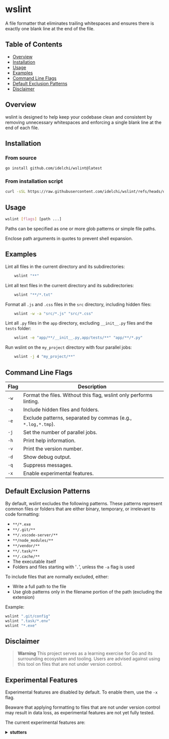 # wslint

A file formatter that eliminates trailing whitespaces and ensures there is exactly one blank line at the end of the file.

## Table of Contents

- [Overview](#overview)
- [Installation](#installation)
- [Usage](#usage)
- [Examples](#examples)
- [Command Line Flags](#command-line-flags)
- [Default Exclusion Patterns](#default-exclusion-patterns)
- [Disclaimer](#disclaimer)

## Overview

wslint is designed to help keep your codebase clean and consistent by removing unnecessary whitespaces
and enforcing a single blank line at the end of each file.

## Installation

### From source

```sh
go install github.com/idelchi/wslint@latest
```

### From installation script

```sh
curl -sSL https://raw.githubusercontent.com/idelchi/wslint/refs/heads/dev/install.sh | sh -s -- -d ~/.local/bin
```

## Usage

```sh
wslint [flags] [path ...]
```

Paths can be specified as one or more glob patterns or simple file paths.

Enclose path arguments in quotes to prevent shell expansion.

## Examples

Lint all files in the current directory and its subdirectories:

```sh
    wslint "**"
```

Lint all text files in the current directory and its subdirectories:

```sh
    wslint "**/*.txt"
```

Format all `.js` and `.css` files in the `src` directory, including hidden files:

```sh
    wslint -w -a "src/*.js" "src/*.css"
```

Lint all `.py` files in the `app` directory, excluding `__init__.py` files and the `tests` folder:

```sh
    wslint -e "app/**/__init__.py,app/tests/**" "app/**/*.py"
```

Run wslint on the `my_project` directory with four parallel jobs:

```sh
    wslint -j 4 "my_project/**"
```

## Command Line Flags

| Flag | Description                                                        |
| ---- | ------------------------------------------------------------------ |
| `-w` | Format the files. Without this flag, wslint only performs linting. |
| `-a` | Include hidden files and folders.                                  |
| `-e` | Exclude patterns, separated by commas (e.g., `*.log,*.tmp`).       |
| `-j` | Set the number of parallel jobs.                                   |
| `-h` | Print help information.                                            |
| `-v` | Print the version number.                                          |
| `-d` | Show debug output.                                                 |
| `-q` | Suppress messages.                                                 |
| `-x` | Enable experimental features.                                      |

## Default Exclusion Patterns

By default, wslint excludes the following patterns. These patterns represent common files or folders that
are either binary, temporary, or irrelevant to code formatting:

- `**/*.exe`
- `**/.git/**`
- `**/.vscode-server/**`
- `**/node_modules/**`
- `**/vendor/**`
- `**/.task/**`
- `**/.cache/**`
- The executable itself
- Folders and files starting with '`.`', unless the `-a` flag is used

To include files that are normally excluded, either:

- Write a full path to the file
- Use glob patterns only in the filename portion of the path (excluding the extension)

Example:

```sh
wslint ".git/config"
wslint ".task/*.env"
wslint "*.exe"
```

## Disclaimer

> **Warning**
> This project serves as a learning exercise for Go and its surrounding ecosystem and tooling.
> Users are advised against using this tool on files that are not under version control.

## Experimental Features

Experimental features are disabled by default. To enable them, use the `-x` flag.

Beaware that applying formatting to files that are not under version control may result in data loss,
as experimental features are not yet fully tested.

The current experimental features are:

<details>
  <summary><strong>stutters</strong></summary>

- **Description**: Remove stuttering words (e.g., `the the` -> `the`).

- **Limitations**: If exceptions are desired, they must be placed in a file [config/stutters](./config/stutters)
  relative to the current working directory.

- **Issues**: Will not respect case, punctuation, as it will always select the second occurrence when fixing.

</details>
